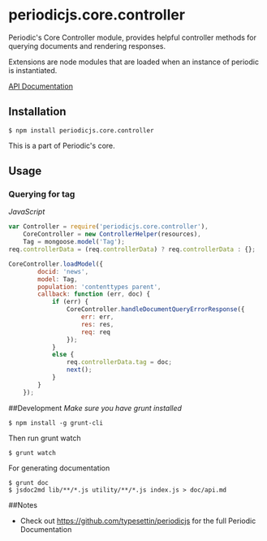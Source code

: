 # periodicjs.core.controller

Periodic's Core Controller module, provides helpful controller methods for querying documents and rendering responses.

Extensions are node modules that are loaded when an instance of periodic is instantiated.

 [API Documentation](https://github.com/typesettin/periodicjs.core.controller/blob/master/doc/api.md)

## Installation

```
$ npm install periodicjs.core.controller
```

This is a part of Periodic's core.

## Usage

### Querying for tag
*JavaScript*
```javascript
var Controller = require('periodicjs.core.controller'),
	CoreController = new ControllerHelper(resources),
	Tag = mongoose.model('Tag');
req.controllerData = (req.controllerData) ? req.controllerData : {};

CoreController.loadModel({
		docid: 'news',
		model: Tag,
		population: 'contenttypes parent',
		callback: function (err, doc) {
			if (err) {
				CoreController.handleDocumentQueryErrorResponse({
					err: err,
					res: res,
					req: req
				});
			}
			else {
				req.controllerData.tag = doc;
				next();
			}
		}
	});
```

##Development
*Make sure you have grunt installed*
```
$ npm install -g grunt-cli
```

Then run grunt watch
```
$ grunt watch
```

For generating documentation
```
$ grunt doc
$ jsdoc2md lib/**/*.js utility/**/*.js index.js > doc/api.md
```
##Notes
* Check out https://github.com/typesettin/periodicjs for the full Periodic Documentation